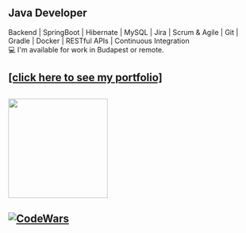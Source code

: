 ## Java Developer  
Backend | SpringBoot | Hibernate | MySQL | Jira | Scrum & Agile | Git | Gradle | Docker | RESTful APIs | Continuous Integration  
💻 I'm available for work in Budapest or remote.  
## [[click here to see my portfolio]](https://gerzson-pszota.netlify.app/)    
## <img height=200 align="center" src="https://github-readme-stats.vercel.app/api/top-langs?username=gerzson-pszota&layout=compact&langs_count=8&card_width=320" />   
## [![CodeWars](https://www.codewars.com/users/gerzson.pszota/badges/large)](https://www.codewars.com/users/gerzson.pszota/) 

  
